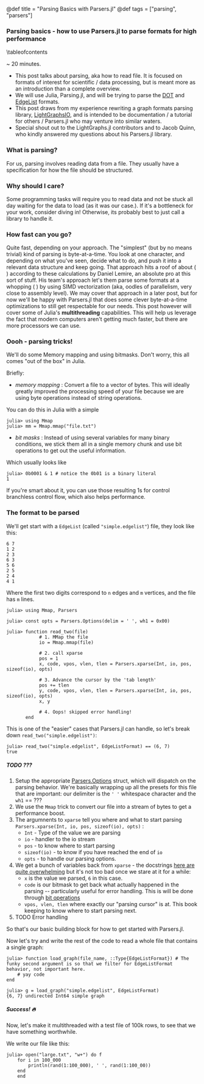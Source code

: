 @def title = "Parsing Basics with Parsers.jl"
@def tags = ["parsing", "parsers"]

### Parsing basics - how to use Parsers.jl to parse formats for high performance
\tableofcontents

~ 20 minutes.
* This post talks about parsing, aka how to read file. It is focused on formats of interest for scientific / data processing, but is meant more as an introduction than a complete overview.
* We will use Julia, Parsing.jl, and will be trying to parse the [DOT](X) and [EdgeList](X) formats.
* This post draws from my experience rewriting a graph formats parsing library, [LightGraphsIO](X), and is intended to be documentation / a tutorial for others / Parsers.jl who may venture into similar waters.
* Special shout out to the LightGraphs.jl contributors and to Jacob Quinn, who kindly answered my questions about his Parsers.jl library.

### What is parsing?

For us, parsing involves reading data from a file. They usually have a specification for how the file should be structured.

### Why should I care?

Some programming tasks will require you to read data and not be stuck all day waiting for the data to load (as it was our case.).
If it's a bottleneck for your work, consider diving in! Otherwise, its probably best to just call a library to handle it.

### How fast can you go?
Quite fast, depending on your approach. The "simplest" (but by no means trivial) kind of parsing is byte-at-a-time.
You look at one character, and depending on what you've seen, decide what to do, and push it into a relevant data structure and keep going.
That approach hits a roof of about ( ) according to these calculations by Daniel Lemire, an absolute pro at this sort of stuff.
His team's approach let's them parse some formats at a whopping ( ) by using SIMD vectorization (aka, oodles of parallelism, very close to assembly level).
We may cover that approach in a later post, but for now we'll be happy with Parsers.jl that does some clever byte-at-a-time optimizations to still get respectable for our needs.
This post however will cover some of Julia's **multithreading** capabilities. This will help us leverage the fact that modern computers aren't getting much faster, but there are more processors we can use.

### Oooh - parsing tricks!

We'll do some Memory mapping and using bitmasks. Don't worry, this all comes "out of the box" in Julia.

Briefly:
- *memory mapping* : Convert a file to a vector of bytes. This will ideally greatly improved the processing speed of your file because we are using byte operations instead of string operations.

You can do this in Julia with a simple

```julia-repl
julia> using Mmap
julia> mm = Mmap.mmap("file.txt")
```

- *bit masks* : Instead of using several variables for many binary conditions, we stick them all in a single memory chunk and use bit operations to get out the useful information.

Which usually looks like

```julia-repl
julia> 0b0001 & 1 # notice the 0b01 is a binary literal
1
```

If you're smart about it, you can use those resulting 1s for control branchless control flow, which also helps performance.

### The format to be parsed

We'll get start with a `EdgeList` (called `"simple.edgelist"`) file, they look like this:


```
6 7
1 2
2 3
6 3
5 6
2 5
2 4
4 1
```

Where the first two digits correspond to `n` edges and `m` vertices, and the file has `m` lines.

```julia-repl
julia> using Mmap, Parsers

julia> const opts = Parsers.Options(delim = ' ', wh1 = 0x00)

julia> function read_two(file)
            # 1. MMap the file 
            io = Mmap.mmap(file)

            # 2. call xparse
            pos = 1
            x, code, vpos, vlen, tlen = Parsers.xparse(Int, io, pos, sizeof(io), opts)

            # 3. Advance the cursor by the 'tab length'
            pos += tlen
            y, code, vpos, vlen, tlen = Parsers.xparse(Int, io, pos, sizeof(io), opts)
            x, y
            
            # 4. Oops! skipped error handling!
       end
```


This is one of the "easier" cases that Parsers.jl can handle, so let's break down `read_two("simple.edgelist")`:

```julia-repl
julia> read_two("simple.edgelist", EdgeListFormat) == (6, 7)
true
```

##### TODO ??? 

1. Setup the appropriate [Parsers.Options](https://github.com/JuliaData/Parsers.jl/blob/589b9d0f80998ec284874b300da0932557d33513/src/Parsers.jl#L8) struct, which will dispatch on the parsing behavior. We're basically wrapping up all the presets for this file that are important: our delimiter is the `' '` whitespace character and the `wh1` == ???
2. We use the `Mmap` trick to convert our file into a stream of bytes to get a performance boost.
3. The argumnents to `xparse` tell you where and what to start parsing `Parsers.xparse(Int, io, pos, sizeof(io), opts)` :
    - `Int` - Type of the value we are parsing
    - `io` - handler to the io stream
    - `pos` - to know where to start parsing
    - `sizeof(io)` - to know if you have reached the end of `io`
    - `opts` - to handle our parsing options.
4. We get a bunch of variables back from `xparse` - the docstrings [here are quite overwhelming](https://github.com/JuliaData/Parsers.jl/blob/589b9d0f80998ec284874b300da0932557d33513/src/Parsers.jl#L148) but it's not too bad once we stare at it for a while:
    - `x` is the value we parsed, `6` in this case.
    -  `code` is our bitmask to get back what actually happened in the parsing -- particularly useful for error handling. This is will be done through [bit operations](https://github.com/JuliaData/Parsers.jl/blob/ab5ef1bbdc81fe8ee979a5b287ea065d991ba0ce/src/utils.jl#L44)
    - `vpos, vlen, tlen` where exactly our "parsing cursor" is at. This book keeping to know where to start parsing next.
5. TODO Error handling

So that's our basic building block for how to get started with Parsers.jl.

Now let's try and write the rest of the code to read a whole file that contains a single graph:

```julia-repl
julia> function load_graph(file_name, ::Type{EdgeListFormat}) # The funky second argument is so that we filter for EdgeListFormat behavior, not important here.
    # yay code
end

julia> g = load_graph("simple.edgelist", EdgeListFormat)
{6, 7} undirected Int64 simple graph
```
##### Success! :fire:

Now, let's make it multithreaded with a test file of 100k rows, to see that we have something worthwhile.

We write our file like this:

```julia-repl
julia> open("large.txt", "w+") do f
	for i in 100_000
		println(rand(1:100_000), ' ', rand(1:100_00))
	end
	end
```




